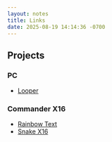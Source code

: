 ```yaml
---
layout: notes
title: Links
date: 2025-08-19 14:14:36 -0700
---
```


## Projects
### PC
 - [Looper](https://complecwaft.com/catmeow/looper)

### Commander X16
 - [Rainbow Text](https://cx16forum.com/forum/viewtopic.php?p=30434)
 - [Snake X16](https://cx16forum.com/forum/viewforum.php?t=7035)
